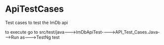 # ApiTestCases

Test cases to test the ImDb api

to execute go to src/test/java--->ImDbApiTest---->API_Test_Cases.Java--->Run as--->TestNg test

